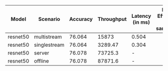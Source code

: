 | Model    | Scenario     |   Accuracy |   Throughput | Latency (in ms)   | Power Efficiency (in samples/J)   | TEST01   | TEST04   |
|----------|--------------|------------|--------------|-------------------|-----------------------------------|----------|----------|
| resnet50 | multistream  |     76.064 |     15873    | 0.504             |                                   | passed   | passed   |
| resnet50 | singlestream |     76.064 |      3289.47 | 0.304             |                                   | passed   | passed   |
| resnet50 | server       |     76.078 |     73725.3  | -                 |                                   | passed   | passed   |
| resnet50 | offline      |     76.078 |     87871.6  | -                 |                                   | passed   | passed   |